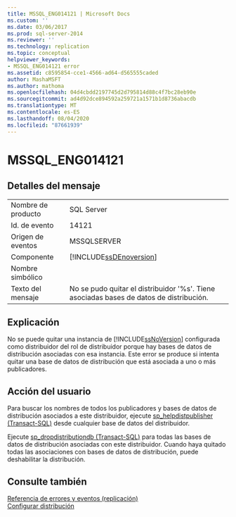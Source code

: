 ```yaml
---
title: MSSQL_ENG014121 | Microsoft Docs
ms.custom: ''
ms.date: 03/06/2017
ms.prod: sql-server-2014
ms.reviewer: ''
ms.technology: replication
ms.topic: conceptual
helpviewer_keywords:
- MSSQL_ENG014121 error
ms.assetid: c8595854-cce1-4566-ad64-d565555caded
author: MashaMSFT
ms.author: mathoma
ms.openlocfilehash: 04d4cbdd2197745d2d795814d88c4f7bc28eb90e
ms.sourcegitcommit: ad4d92dce894592a259721a1571b1d8736abacdb
ms.translationtype: MT
ms.contentlocale: es-ES
ms.lasthandoff: 08/04/2020
ms.locfileid: "87661939"
---
```

# <a name="mssql_eng014121"></a>MSSQL_ENG014121
    
## <a name="message-details"></a>Detalles del mensaje  
  
|||  
|-|-|  
|Nombre de producto|SQL Server|  
|Id. de evento|14121|  
|Origen de eventos|MSSQLSERVER|  
|Componente|[!INCLUDE[ssDEnoversion](../../includes/ssdenoversion-md.md)]|  
|Nombre simbólico||  
|Texto del mensaje|No se pudo quitar el distribuidor '%s'. Tiene asociadas bases de datos de distribución.|  
  
## <a name="explanation"></a>Explicación  
 No se puede quitar una instancia de [!INCLUDE[ssNoVersion](../../includes/ssnoversion-md.md)] configurada como distribuidor del rol de distribuidor porque hay bases de datos de distribución asociadas con esa instancia. Este error se produce si intenta quitar una base de datos de distribución que está asociada a uno o más publicadores.  
  
## <a name="user-action"></a>Acción del usuario  
 Para buscar los nombres de todos los publicadores y bases de datos de distribución asociados a este distribuidor, ejecute [sp_helpdistpublisher &#40;Transact-SQL&#41;](/sql/relational-databases/system-stored-procedures/sp-helpdistpublisher-transact-sql) desde cualquier base de datos del distribuidor.  
  
 Ejecute [sp_dropdistributiondb &#40;Transact-SQL&#41;](/sql/relational-databases/system-stored-procedures/sp-dropdistributiondb-transact-sql) para todas las bases de datos de distribución asociadas con este distribuidor. Cuando haya quitado todas las asociaciones con bases de datos de distribución, puede deshabilitar la distribución.  
  
## <a name="see-also"></a>Consulte también  
 [Referencia de errores y eventos &#40;replicación&#41;](errors-and-events-reference-replication.md)   
 [Configurar distribución](configure-distribution.md)  
  
  
